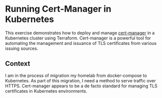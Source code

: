 # Running Cert-Manager in Kubernetes

This exercise demonstrates how to deploy and manage [cert-manager](https://cert-manager.io/) in a Kubernetes cluster using Terraform. Cert-manager is a powerful tool for automating the management and issuance of TLS certificates from various issuing sources.

## Context

I am in the process of migration my homelab from docker-compose to Kubernetes. As part of this migration, I need a method to serve traffic over HTTPS. Cert-manager appears to be a de facto standard for managing TLS certificates in Kubernetes environments.
